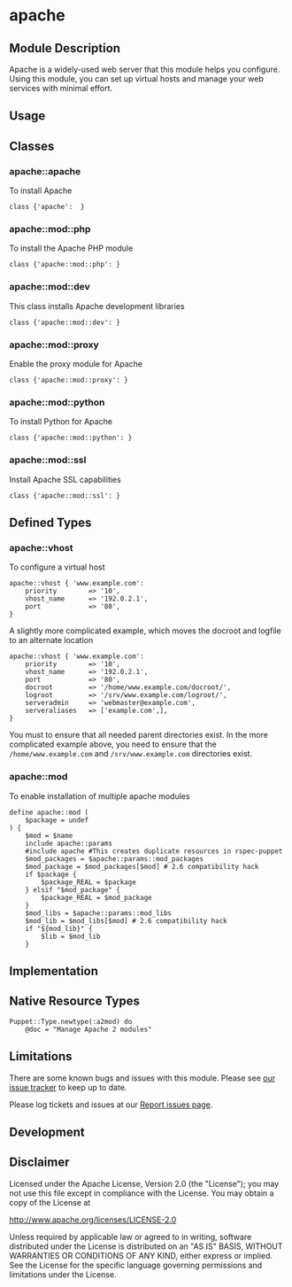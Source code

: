 apache
=======

Module Description
-------------------

Apache is a widely-used web server that this module helps you configure. Using this 
module, you can set up virtual hosts and manage your web services with minimal effort.

Usage
------

## Classes

### apache::apache

To install Apache

    class {'apache':  }

### apache::mod::php

To install the Apache PHP module

    class {'apache::mod::php': }
    
### apache::mod::dev

This class installs Apache development libraries

	class {'apache::mod::dev': }
### apache::mod::proxy

Enable the proxy module for Apache

	class {'apache::mod::proxy': }
	
### apache::mod::python

To install Python for Apache

	class {'apache::mod::python': }
	
### apache::mod::ssl

Install Apache SSL capabilities

	class {'apache::mod::ssl': }
		
## Defined Types

### apache::vhost

To configure a virtual host

    apache::vhost { 'www.example.com':
        priority        => '10',
        vhost_name      => '192.0.2.1',
        port            => '80',
    }

A slightly more complicated example, which moves the docroot and
logfile to an alternate location

    apache::vhost { 'www.example.com':
        priority        => '10',
        vhost_name      => '192.0.2.1',
        port            => '80',
        docroot         => '/home/www.example.com/docroot/',
        logroot         => '/srv/www.example.com/logroot/',
        serveradmin     => 'webmaster@example.com',
        serveraliases   => ['example.com',],
    }

You must to ensure that all needed parent directories exist. In the more complicated 
example above, you need to ensure that the `/home/www.example.com` and `/srv/www.example.com`
directories exist.

### apache::mod

To enable installation of multiple apache modules

	define apache::mod (
  		$package = undef
	) {
  		$mod = $name
  		include apache::params
  		#include apache #This creates duplicate resources in rspec-puppet
	  	$mod_packages = $apache::params::mod_packages
  		$mod_package = $mod_packages[$mod] # 2.6 compatibility hack
  		if $package {
    		$package_REAL = $package
  		} elsif "$mod_package" {
    		$package_REAL = $mod_package
  		}
  		$mod_libs = $apache::params::mod_libs
  		$mod_lib = $mod_libs[$mod] # 2.6 compatibility hack
  		if "${mod_lib}" {
    		$lib = $mod_lib
  		}

Implementation
---------------

## Native Resource Types

	Puppet::Type.newtype(:a2mod) do
    	@doc = "Manage Apache 2 modules"

Limitations
------------

There are some known bugs and issues with this module. Please see [our issue tracker](https://github.com/puppetlabs/puppetlabs-apache/issues)
to keep up to date. 

Please log tickets and issues at our [Report issues page](https://projects.puppetlabs.com/projects/modules).

Development
------------



Disclaimer
-----------

Licensed under the Apache License, Version 2.0 (the "License");
you may not use this file except in compliance with the License.
You may obtain a copy of the License at

  http://www.apache.org/licenses/LICENSE-2.0

Unless required by applicable law or agreed to in writing, software
distributed under the License is distributed on an "AS IS" BASIS,
WITHOUT WARRANTIES OR CONDITIONS OF ANY KIND, either express or implied.
See the License for the specific language governing permissions and
limitations under the License.

